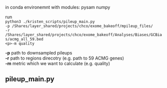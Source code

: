 in conda environemnt with modules:
pysam
numpy

run <br>
`python3 ./kristen_scripts/pileup_main.py`<br>
  `-p /Shares/layer_shared/projects/chco/exome_bakeoff/mpileup_files/`<br>
  `-r /Shares/layer_shared/projects/chco/exome_bakeoff/Analyses/Biases/GCBias/acmg_all_59.bed`<br>
  `<p>-m quality`<br>

**-p** path to downsampled pileups<br>
**-r** path to regions direcotry (e.g. path to 59 ACMG genes)<br>
**-m** metric which we want to calculate (e.g. quality)<br>

## pileup_main.py


